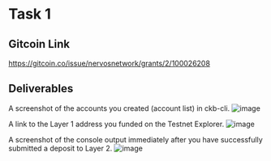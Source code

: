 # Task 1

## Gitcoin Link
https://gitcoin.co/issue/nervosnetwork/grants/2/100026208

## Deliverables
A screenshot of the accounts you created (account list) in ckb-cli.
![image](https://user-images.githubusercontent.com/9086733/128194806-1e510716-0b13-4959-a4d0-c67829b14075.png)

A link to the Layer 1 address you funded on the Testnet Explorer.
![image](https://user-images.githubusercontent.com/9086733/128197335-28a1442e-a420-4287-a546-0a47846d0df8.png)

A screenshot of the console output immediately after you have successfully submitted a deposit to Layer 2.
![image](https://user-images.githubusercontent.com/9086733/128197917-165ae4db-cab7-41cf-a270-70ab53728574.png)
